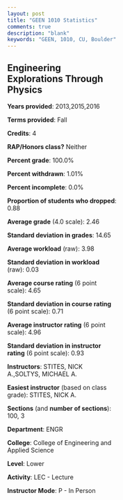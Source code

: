 ```yaml
---
layout: post
title: "GEEN 1010 Statistics"
comments: true
description: "blank"
keywords: "GEEN, 1010, CU, Boulder"
--- 
```

<head>
<script src="https://ajax.googleapis.com/ajax/libs/jquery/2.1.3/jquery.min.js"></script>
<script src="https://dl.dropboxusercontent.com/s/pc42nxpaw1ea4o9/highcharts.js?dl=0"></script>
<!-- <script src="../assets/js/highcharts.js"></script> -->
<style type="text/css">@font-face {
	font-family: "Bebas Neue";
	src: url(https://www.filehosting.org/file/details/544349/BebasNeue%20Regular.otf) format("opentype");
	}
	h1.Bebas { 
		font-family: "Bebas Neue", Verdana, Tahoma;
	}
</style>
</head>
<body>
	<div id="container" style="float: right; width: 45%; height: 88%; margin-left: 2.5%; margin-right: 2.5%;"></div>
	<script language="JavaScript">
		$(document).ready(function() {
		var chart = {type: 'column'};
		var title = {text: 'Grade Distribution'};
		var xAxis = {categories: ['A','B','C','D','F'],crosshair: true};
		var yAxis = {min: 0,title: {text: 'Percentage'}};
		var tooltip = {headerFormat: '<center><b><span style="font-size:20px">{point.key}</span></b></center>',
		               pointFormat: '<td style="padding:0"><b>{point.y:.1f}%</b></td>',
		               footerFormat: '</table>',shared: true,useHTML: true};
		var plotOptions = {column: {pointPadding: 0.0,borderWidth: 0}};  
		var credits = {enabled: false};var series= [{name: 'Percent',data: [14.29,36.61,38.39,7.14,3.57,]}];
		var json = {};
		json.chart = chart;
		json.title = title;
		json.tooltip = tooltip;
		json.xAxis = xAxis;
		json.yAxis = yAxis;  
		json.series = series;
		json.plotOptions = plotOptions;  
		json.credits = credits;
		$('#container').highcharts(json);
	});
	</script>
</body>
			   
## Engineering Explorations Through Physics

**Years provided**: 2013,2015,2016

**Terms provided**: Fall

**Credits**: 4

**RAP/Honors class?** Neither

**Percent grade**: 100.0%

**Percent withdrawn**: 1.01%

**Percent incomplete**: 0.0%

**Proportion of students who dropped**: 0.88

**Average grade** (4.0 scale): 2.46

**Standard deviation in grades**: 14.65

**Average workload** (raw): 3.98

**Standard deviation in workload** (raw): 0.03

**Average course rating** (6 point scale): 4.65

**Standard deviation in course rating** (6 point scale): 0.71

**Average instructor rating** (6 point scale): 4.96

**Standard deviation in instructor rating** (6 point scale): 0.93

**Instructors**: STITES, NICK A.,SOLTYS, MICHAEL A.

**Easiest instructor** (based on class grade): STITES, NICK A.

**Sections** (and **number of sections**): 100, 3

**Department**: ENGR

**College**: College of Engineering and Applied Science

**Level**: Lower

**Activity**: LEC - Lecture

**Instructor Mode**: P  - In Person